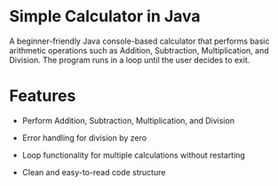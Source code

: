 # **Simple Calculator in Java**

A beginner-friendly Java console-based calculator that performs basic arithmetic operations such as Addition, Subtraction, Multiplication, and Division. The program runs in a loop until the user decides to exit.

# **Features**

* Perform Addition, Subtraction, Multiplication, and Division

* Error handling for division by zero

* Loop functionality for multiple calculations without restarting

* Clean and easy-to-read code structure
